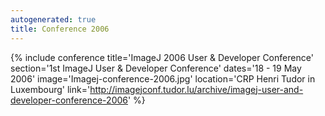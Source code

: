 ```yaml
---
autogenerated: true
title: Conference 2006
---
```


{% include conference title='ImageJ 2006 User & Developer Conference' section='1st ImageJ User & Developer Conference' dates='18 - 19 May 2006' image='Imagej-conference-2006.jpg' location='CRP Henri Tudor in Luxembourg' link='http://imagejconf.tudor.lu/archive/imagej-user-and-developer-conference-2006' %}
